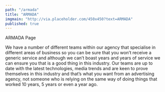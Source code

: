 ```yaml
---
path: "/armada"
title: "ARMADA"
imgmain: "http://via.placeholder.com/450x450?text=ARMADA"
published: true
---
```


ARMADA Page

We have a number of different teams within our agency that specialise in different areas of business so you can be sure that you won’t receive a generic service and although we can’t boast years and years of service we can ensure you that is a good thing in this industry. Our teams are up to date with the latest technologies, media trends and are keen to prove themselves in this industry and that’s what you want from an advertising agency, not someone who is relying on the same way of doing things that worked 10 years, 5 years or even a year ago.
